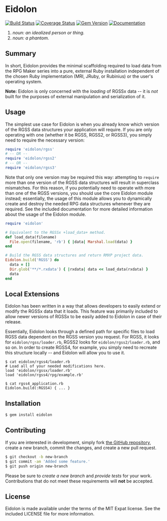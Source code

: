 # Eidolon
[![Build Status](https://travis-ci.org/sesvxace/eidolon.svg?branch=master)][travis]
[![Coverage Status](https://coveralls.io/repos/sesvxace/eidolon/badge.png?branch=master)][coverage]
[![Gem Version](https://badge.fury.io/rb/eidolon.svg)][gem]
[![Documentation](http://b.repl.ca/v1/yard-docs-blue.png)][yard]

1. _noun: an idealized person or thing._
2. _noun: a phantom._

## Summary
In short, Eidolon provides the minimal scaffolding required to load data from the RPG Maker series into a pure, external Ruby installation independent of the chosen Ruby implementation (MRI, JRuby, or Rubinius) or the user's operating system.

**Note:** Eidolon is only concerned with the _loading_ of RGSSx data -- it is _not_ built for the purposes of external manipulation and serialization of it.

## Usage
The simplest use case for Eidolon is when you already know which version of the RGSS data structures your application will require. If you are only operating with one (whether it be RGSS, RGSS2, or RGSS3), you simply need to require the necessary version:

```ruby
require 'eidolon/rgss'
# -- OR --
require 'eidolon/rgss2'
# -- OR --
require 'eidolon/rgss3'
```

Note that only one version may be required this way: attempting to `require` more than one version of the RGSS data structures will result in superclass mismatches. For this reason, if you potentially need to operate with more than one of the RGSS versions, you should use the core Eidolon module instead; essentially, the usage of this module allows you to dynamically create and destroy the needed RPG data structures whenever they are required. See the included documentation for more detailed information about the usage of the Eidolon module.

```ruby
require 'eidolon'

# Equivalent to the RGSSx +load_data+ method.
def load_data(filename)
  File.open(filename, 'rb') { |data| Marshal.load(data) }
end

# Build the RGSS data structures and return RMXP project data.
Eidolon.build('RGSS') do
  data = []
  Dir.glob('**/*.rxdata') { |rxdata| data << load_data(rxdata) }
  data
end
```

## Local Extensions
Eidolon has been written in a way that allows developers to easily extend or modify the RGSSx data that it loads. This feature was primarily included to allow newer versions of RGSSx to be easily added to Eidolon in case of their release.

Essentially, Eidolon looks through a defined path for specific files to load RGSS data dependent on the RGSS version you request. For RGSS, it looks for `eidolon/rgss/loader.rb`, RGSS2 looks for `eidolon/rgss2/loader.rb`, and so on. In order to create RGSS4, for example, you simply need to recreate this structure locally -- and Eidolon will allow you to use it.

```
$ cat eidolon/rgss4/loader.rb
# Load all of your needed modifications here.
load 'eidolon/rgssx/loader.rb'
load 'eidolon/rgss4/rpg/example.rb'

$ cat rgss4_application.rb
Eidolon.build(:RGSS4) { ... }
```

## Installation
```sh
$ gem install eidolon
```

## Contributing
If you are interested in development, simply fork [the GitHub repository][eidolon], create a new branch, commit the changes, and create a new pull request.

```sh
$ git checkout -b new-branch
$ git commit -am 'Added some feature.'
$ git push origin new-branch
```

Please be sure to _create a new branch_ and _provide tests_ for your work. Contributions that do not meet these requirements will **not** be accepted.

## License
Eidolon is made available under the terms of the MIT Expat license. See the included LICENSE file for more information.

[coverage]: https://coveralls.io/r/sesvxace/eidolon?branch=master
[eidolon]:  https://github.com/sesvxace/eidolon
[gem]:      http://badge.fury.io/rb/eidolon
[travis]:   https://travis-ci.org/sesvxace/eidolon
[yard]:     http://rubydoc.info/gems/eidolon/frames